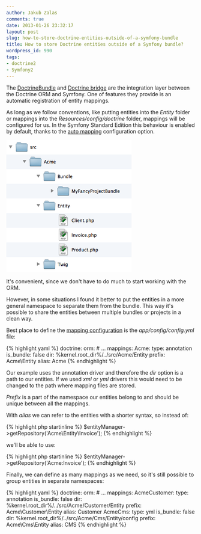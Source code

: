 ```yaml
---
author: Jakub Zalas
comments: true
date: 2013-01-26 23:32:17
layout: post
slug: how-to-store-doctrine-entities-outside-of-a-symfony-bundle
title: How to store Doctrine entities outside of a Symfony bundle?
wordpress_id: 990
tags:
- doctrine2
- Symfony2
---
```


The [DoctrineBundle](https://github.com/doctrine/DoctrineBundle) and [Doctrine bridge](https://github.com/symfony/symfony/tree/master/src/Symfony/Bridge/Doctrine) are the integration layer between the Doctrine ORM and Symfony. One of features they provide is an automatic registration of entity mappings.

As long as we follow conventions, like putting entities into the _Entity_ folder or mappings into the _Resources/config/doctrine_ folder, mappings will be configured for us. In the Symfony Standard Edition this behaviour is enabled by default, thanks to the [auto mapping](http://symfony.com/doc/current/reference/configuration/doctrine.html#configuration-overview) configuration option.

<div class="text-center">
    <a href="http://www.zalas.eu/uploads/wp/2013/01/entities.png"><img src="/uploads/wp/2013/01/entities.png" title="Entities" alt="Entities" class="img-responsive" /></a>
</div>

It's convenient, since we don't have to do much to start working with the ORM.

However, in some situations I found it better to put the entities in a more general namespace to separate them from the bundle. This way it's possible to share the entities between multiple bundles or projects in a clean way.

Best place to define the [mapping configuration](http://symfony.com/doc/current/reference/configuration/doctrine.html#mapping-configuration) is the _app/config/config.yml_ file:

    
{% highlight yaml %}
doctrine:
    orm:
        # ...
        mappings:
            Acme:
                type: annotation
                is_bundle: false
                dir: %kernel.root_dir%/../src/Acme/Entity
                prefix: Acme\Entity
                alias: Acme
{% endhighlight %}


Our example uses the annotation driver and therefore the _dir_ option is a path to our entities. If we used _xml_ or _yml_ drivers this would need to be changed to the path where mapping files are stored.

_Prefix_ is a part of the namespace our entities belong to and should be unique between all the mappings.

With _alias_ we can refer to the entities with a shorter syntax, so instead of:

    
{% highlight php startinline %}
$entityManager->getRepository('Acme\Entity\Invoice');
{% endhighlight %}


we'll be able to use:

    
{% highlight php startinline %}
$entityManager->getRepository('Acme:Invoice');
{% endhighlight %}


Finally, we can define as many mappings as we need, so it's still possible to group entities in separate namespaces:

    
{% highlight yaml %}
doctrine:
    orm:
        # ...
        mappings:
            AcmeCustomer:
                type: annotation
                is_bundle: false
                dir: %kernel.root_dir%/../src/Acme/Customer/Entity
                prefix: Acme\Customer\Entity
                alias: Customer
            AcmeCms:
                type: yml
                is_bundle: false
                dir: %kernel.root_dir%/../src/Acme/Cms/Entity/config
                prefix: Acme\Cms\Entity
                alias: CMS
{% endhighlight %}
